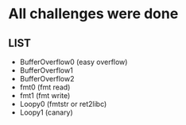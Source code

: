 # All challenges were done # 
## LIST ##
- BufferOverflow0 (easy overflow)
- BufferOverflow1 
- BufferOverflow2 
- fmt0 (fmt read)
- fmt1 (fmt write)
- Loopy0 (fmtstr or ret2libc)
- Loopy1 (canary)
